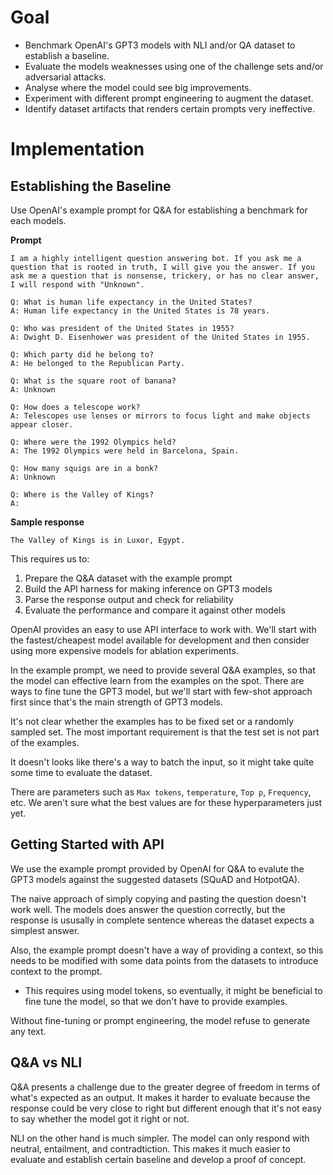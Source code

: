 # Goal

- Benchmark OpenAI's GPT3 models with NLI and/or QA dataset to establish a baseline.
- Evaluate the models weaknesses using one of the challenge sets and/or adversarial attacks.
- Analyse where the model could see big improvements.
- Experiment with different prompt engineering to augment the dataset.
- Identify dataset artifacts that renders certain prompts very ineffective.


# Implementation

## Establishing the Baseline

Use OpenAI's example prompt for Q&A for establishing a benchmark for each models.

**Prompt**
```
I am a highly intelligent question answering bot. If you ask me a question that is rooted in truth, I will give you the answer. If you ask me a question that is nonsense, trickery, or has no clear answer, I will respond with "Unknown".

Q: What is human life expectancy in the United States?
A: Human life expectancy in the United States is 78 years.

Q: Who was president of the United States in 1955?
A: Dwight D. Eisenhower was president of the United States in 1955.

Q: Which party did he belong to?
A: He belonged to the Republican Party.

Q: What is the square root of banana?
A: Unknown

Q: How does a telescope work?
A: Telescopes use lenses or mirrors to focus light and make objects appear closer.

Q: Where were the 1992 Olympics held?
A: The 1992 Olympics were held in Barcelona, Spain.

Q: How many squigs are in a bonk?
A: Unknown

Q: Where is the Valley of Kings?
A:
```

**Sample response**
```
The Valley of Kings is in Luxor, Egypt.
```

This requires us to:
1. Prepare the Q&A dataset with the example prompt
2. Build the API harness for making inference on GPT3 models
3. Parse the response output and check for reliability
4. Evaluate the performance and compare it against other models

OpenAI provides an easy to use API interface to work with. We'll start with the fastest/cheapest model available for development and then consider using more expensive models for ablation experiments.

In the example prompt, we need to provide several Q&A examples, so that the model can effective learn from the examples on the spot. There are ways to fine tune the GPT3 model, but we'll start with few-shot approach first since that's the main strength of GPT3 models.

It's not clear whether the examples has to be fixed set or a randomly sampled set. The most important requirement is that the test set is not part of the examples.

It doesn't looks like there's a way to batch the input, so it might take quite some time to evaluate the dataset. 

There are parameters such as `Max tokens`, `temperature`, `Top p`, `Frequency`, etc. We aren't sure what the best values are for these hyperparameters just yet.

## Getting Started with API

We use the example prompt provided by OpenAI for Q&A to evalute the GPT3 models against the suggested datasets (SQuAD and HotpotQA).

The naive approach of simply copying and pasting the question doesn't work well. The models does answer the question correctly, but the response is ususally in complete sentence whereas the dataset expects a simplest answer.

Also, the example prompt doesn't have a way of providing a context, so this needs to be modified with some data points from the datasets to introduce context to the prompt.
- This requires using model tokens, so eventually, it might be beneficial to fine tune the model, so that we don't have to provide examples.

Without fine-tuning or prompt engineering, the model refuse to generate any text.

## Q&A vs NLI

Q&A presents a challenge due to the greater degree of freedom in terms of what's expected as an output. It makes it harder to evaluate because the response could be very close to right but different enough that it's not easy to say whether the model got it right or not.

NLI on the other hand is much simpler. The model can only respond with neutral, entailment, and contradtiction. This makes it much easier to evaluate and establish certain baseline and develop a proof of concept.

